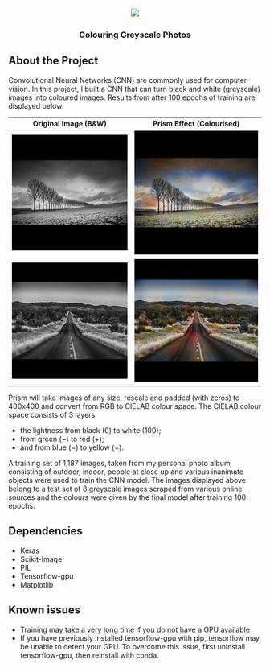 <br />
<p align="center">
  <a href="https://github.com/hklchung/GAN-GenerativeAdversarialNetwork">
    <img src="https://upload.wikimedia.org/wikipedia/commons/thumb/f/f5/Light_dispersion_conceptual_waves.gif/330px-Light_dispersion_conceptual_waves.gif" height="100">
  </a>

  <h3 align="center">Colouring Greyscale Photos</h3>

  </p>
</p>

## About the Project
Convolutional Neural Networks (CNN) are commonly used for computer vision. In this project, I built a CNN that can turn black and white (greyscale) images into coloured images. Results from after 100 epochs of training are displayed below.

Original Image (B&W)       |  Prism Effect (Colourised)
:-------------------------:|:-------------------------:
![](https://github.com/hklchung/Prism-ColouringGreyscalePhotos/blob/master/Result_100epoch/test1_img_gray_version.png?raw=true)  |  ![](https://github.com/hklchung/Prism-ColouringGreyscalePhotos/blob/master/Result_100epoch/test1_img_result.png?raw=true)
![](https://github.com/hklchung/Prism-ColouringGreyscalePhotos/blob/master/Result_100epoch/test7_img_gray_version.png?raw=true)  |  ![](https://github.com/hklchung/Prism-ColouringGreyscalePhotos/blob/master/Result_100epoch/test7_img_result.png?raw=true)

Prism will take images of any size, rescale and padded (with zeros) to 400x400 and convert from RGB to CIELAB colour space. The CIELAB colour space consists of 3 layers:
- the lightness from black (0) to white (100);
- from green (−) to red (+);
- and from blue (−) to yellow (+).

A training set of 1,187 images, taken from my personal photo album consisting of outdoor, indoor, people at close up and various inanimate objects were used to train the CNN model. The images displayed above belong to a test set of 8 greyscale images scraped from various online sources and the colours were given by the final model after training 100 epochs.

## Dependencies
* Keras
* Scikit-Image
* PIL
* Tensorflow-gpu
* Matplotlib

## Known issues
* Training may take a very long time if you do not have a GPU available
* If you have previously installed tensorflow-gpu with pip, tensorflow may be unable to detect your GPU. To overcome this issue, first uninstall tensorflow-gpu, then reinstall with conda.


